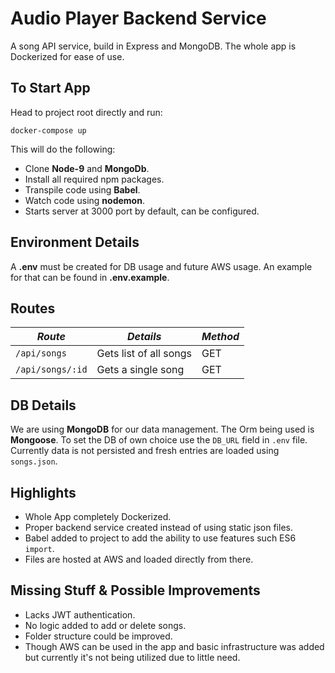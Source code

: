 
# Audio Player Backend Service
A song API service, build in Express and MongoDB.
The whole app is Dockerized for ease of use.

## To Start App 
Head to project root directly  and run:
```
docker-compose up
```
This will do the following:
- Clone **Node-9** and **MongoDb**.
- Install all required npm packages.
- Transpile code using **Babel**.
- Watch code using **nodemon**.
- Starts server at 3000 port by default, can be configured.

## Environment Details
A **.env** must be created for DB usage and future AWS usage.
An example for that can be found in **.env.example**.

## Routes
|*Route* | *Details* | *Method* |
--- | --- | --- |
`/api/songs` | Gets list of all songs | GET
`/api/songs/:id`| Gets a single song | GET

## DB Details
We are using **MongoDB** for our data management. The Orm being used is **Mongoose**. To set the DB of own choice use the `DB_URL` field in `.env` file.
Currently data is not persisted and fresh entries are loaded using `songs.json`.

## Highlights
- Whole App completely Dockerized.
- Proper backend service created instead of using static json files.
- Babel added to project to add the ability to use features such ES6 `import`.
- Files are hosted at AWS and loaded directly from there.

## Missing Stuff & Possible Improvements
- Lacks JWT authentication.
- No logic added to add or delete songs.
- Folder structure could be improved.
- Though AWS can be used in the app and basic infrastructure was added but currently it's not being utilized due to little need.